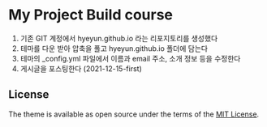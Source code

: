 # My Project Build course

1. 기존 GIT 계정에서 hyeyun.github.io 라는 리포지토리를 생성했다
2. 테마를 다운 받아 압축을 풀고 hyeyun.github.io 폴더에 담는다
3. 테마의 _config.yml 파일에서 이름과 email 주소, 소개 정보 등을 수정한다
4. 게시글을 포스팅한다 (2021-12-15-first)


## License

The theme is available as open source under the terms of the [MIT License](https://opensource.org/licenses/MIT).
